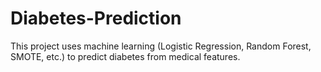 # Diabetes-Prediction
This project uses machine learning (Logistic Regression, Random Forest, SMOTE, etc.)  to predict diabetes from medical features.
